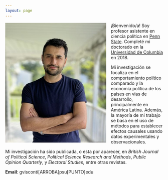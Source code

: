 ```yaml
---
layout: page
---
```


<img src="/img/bio3.jpg" alt="Giancarlo" style="float:left;width:322px;height:382px; margin-right:15px; margin-bottom:15px">

¡Bienvenido/a! Soy profesor asistente en ciencia política en [Penn State](https://polisci.la.psu.edu/). Completé mi doctorado en la [Universidad de Columbia](https://polisci.columbia.edu/) en 2018.

Mi investigación se focaliza en el comportamiento político comparado y la economía política de los paises en vias de desarrollo, principalmente en América Latina. Además, la mayoría de mi trabajo se basa en el uso de métodos para establecer efectos causales usando datos experimentales y observacionales. 

Mi investigación ha sido publicada, o esta por aparecer, en *British Journal of Political Science*, *Political Science Research and Methods*, *Public Opinion Quarterly*, y *Electoral Studies*, entre otras revistas.

**Email**: gvisconti[ARROBA]psu[PUNTO]edu

